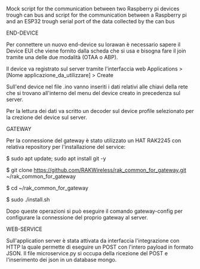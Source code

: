 
Mock script for the communication between two Raspberry pi devices trough can bus and script for the communication between a Raspberry pi and an ESP32 trough serial port of the data collected by the can bus

END-DEVICE

Per connettere un nuovo end-device su lorawan è necessario sapere il Device EUI che viene fornito dalla scheda che si usa e bisogna fare il join tramite una delle due modalità (OTAA o ABP).

Il device va registrato sul server tramite l'interfaccia web Applications > [Nome applicazione_da_utilizzare] > Create

Sull'end device nel file .ino vanno inseriti i dati relativi alle chiavi della rete che si trovano all'interno del menu del device creato in precedenza sul server.

Per la lettura dei dati va scritto un decoder sul device profile selezionato per la crezione del device sul server. 

GATEWAY

Per la connessione del gateway è stato utilizzato un HAT RAK2245 con relativa repository per l'installazione del service:
  
  $ sudo apt update; sudo apt install git -y
  
  $ git clone https://github.com/RAKWireless/rak_common_for_gateway.git ~/rak_common_for_gateway
  
  $ cd ~/rak_common_for_gateway
  
  $ sudo ./install.sh

Dopo queste operazioni si può eseguire il comando gateway-config per configurare la connessione del proprio gateway al server.

WEB-SERVICE

Sull'application server è stata attivata da interfaccia l'integrazione con HTTP la quale permette di eseguire un POST con l'intero payload in formato JSON. Il file microservice.py si occupa della ricezione del POST e l'inserimento dei json in un database mongo.
